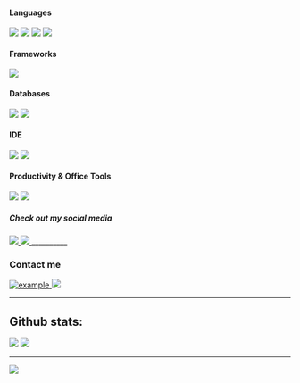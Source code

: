 <h4> Languages </h4>
<span> 
  <img src="https://img.shields.io/badge/HTML5-E34F26?style=for-the-badge&logo=html5&logoColor=white">
  <img src="https://img.shields.io/badge/CSS3-1572B6?style=for-the-badge&logo=css3&logoColor=white">
  <img src="https://img.shields.io/badge/c++-%2300599C.svg?style=for-the-badge&logo=c%2B%2B&logoColor=white">
  <img src="https://img.shields.io/badge/c%23-%23239120.svg?style=for-the-badge&logo=csharp&logoColor=white">
</span>

<h4> Frameworks </h4>
<span>
  <img src= "https://img.shields.io/badge/.NET-5C2D91?style=for-the-badge&logo=.net&logoColor=white">
</span>

<h4> Databases </h4>
<span>
  <img src="https://img.shields.io/badge/MySQL-00000F?style=for-the-badge&logo=mysql&logoColor=white">
  <img src= "https://img.shields.io/badge/MongoDB-%234ea94b.svg?style=for-the-badge&logo=mongodb&logoColor=white">
</span>

<h4> IDE </h4>
<span>
<img src="https://img.shields.io/badge/Visual_Studio_Code-0078D4?style=for-the-badge&logo=visual%20studio%20code&logoColor=white">
<img src="https://img.shields.io/badge/Visual%20Studio-5C2D91.svg?style=for-the-badge&logo=visual-studio&logoColor=white">

<h4> Productivity & Office Tools </h4>
<span>
  <img src="https://img.shields.io/badge/github-%23121011.svg?style=for-the-badge&logo=github&logoColor=white">
  <img src="https://img.shields.io/badge/Microsoft_Excel-217346?style=for-the-badge&logo=microsoft-excel&logoColor=white">

</span>

<h5> 
  Check out my social media
</h5>

<a href = "https://www.linkedin.com/in/agustin-baied-19431b267/">
  <img src ="https://img.shields.io/badge/linkedin-%230077B5.svg?style=for-the-badge&logo=linkedin&logoColor=white">
</a>
<a href = "https://www.instagram.com/baied.agustin/" >
  <img src="https://img.shields.io/badge/Instagram-%23E4405F.svg?style=for-the-badge&logo=Instagram&logoColor=white">
</a>
__________

<h3 >Contact me</h3>

<p >
  <a  href="https://t.me/aguss_101">
    <img src="https://img.shields.io/badge/Telegram-26A5E4.svg?style=for-the-badge&logo=telegram&logoColor=white" alt="example"/>
  </a>
  <a href="mailto:agustinbaied1@gmail.com?subject=Feedback%20From%20Github&body=Hello,">
    <img src="https://img.shields.io/badge/Gmail-D14836?style=for-the-badge&logo=gmail&logoColor=white" />
  </a>
</p>

----

<h2>Github stats:</h2> 

[![](https://github-readme-stats.vercel.app/api?username=aguss101&show_icons=true&theme=tokyonight&hide_border=true&locale=en)](https://github.com/aguss101)
[![](https://github-readme-streak-stats.herokuapp.com/?user=aguss101&theme=material-palenight)](https://github.com/aguss101)

----
 <img  src="https://raw.githubusercontent.com/aguss101/aguss101/main/resources/img/github-contribution-grid-snake.svg" />



